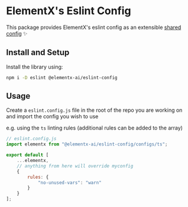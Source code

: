 # ElementX's Eslint Config

This package provides ElementX's eslint config as an extensible [shared config](https://eslint.org/docs/developer-guide/shareable-configs) :sparkles:

## Install and Setup

Install the library using:

```sh
npm i -D eslint @elementx-ai/eslint-config
```

## Usage

Create a `eslint.config.js` file in the root of the repo you are working on and import the config you wish to use

e.g. using the `ts` linting rules (additional rules can be added to the array)

```js
// eslint.config.js
import elementx from "@elementx-ai/eslint-config/configs/ts";

export default [
    ...elementx,
    // anything from here will override myconfig
    {
        rules: {
            "no-unused-vars": "warn"
        }
    }
];
```
